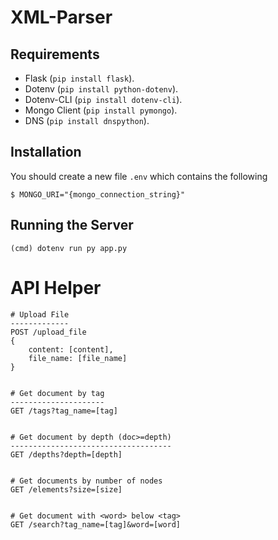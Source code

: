 XML-Parser
===========

Requirements
------------

- Flask (`pip install flask`).
- Dotenv (`pip install python-dotenv`).
- Dotenv-CLI (`pip install dotenv-cli`).
- Mongo Client (`pip install pymongo`).
- DNS (`pip install dnspython`).


Installation
------------

You should create a new file `.env` which contains the following

    $ MONGO_URI="{mongo_connection_string}"

Running the Server
--------------------
    (cmd) dotenv run py app.py
    

API Helper
===========

    # Upload File
    -------------
    POST /upload_file 
    {
        content: [content],
        file_name: [file_name]
    }
    
    
    # Get document by tag
    ---------------------
    GET /tags?tag_name=[tag]
    
    
    # Get document by depth (doc>=depth)
    ------------------------------------
    GET /depths?depth=[depth]
    
    
    # Get documents by number of nodes
    GET /elements?size=[size]
    
    
    # Get document with <word> below <tag>
    GET /search?tag_name=[tag]&word=[word]
    